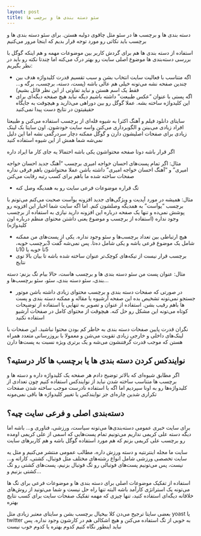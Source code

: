 ```yaml
---
layout: post
title: سئو دسته بندی ها و برچسب ها
---
```


دسته بندی ها و برچسب ها در سئو مثل چاقوی دولبه هستن. برای سئو دسته بندی ها و برچسب باید نکاتی رو مورد توجه قرار بدیم که اینجا مرور می‌کنیم

استفاده از دسته بندی ها هم برای گردش کاربر بین موضوعات مهمه و هم اینکه گوگل با بررسی دسته‌بندی ها موضوع اصلی سایت رو بهتر درک می‌کنه اما چندتا نکته رو باید در نظر بگیریم:

- اگه متناسب با فعالیت سایت انتخاب بشن و سبب تقسیم قدرت کلیدواژه هدف بین چندین صفحه نشه می‌تونه خیلی هم عالی باشه (پست، دسته، برچسب، برگه و… فقط یک اسم هستن و نباید تفاوتی از این نظر قائل بشیم)
- اگه پستی با عنوان “عکس طبیعت” داشته باشیم دیگه نباید هیچ صفحه دیگه‌ای برای این کلیدواژه ساخته بشه. عملا گوگل رو بین دوراهی می‌ذارید و هیچوقت به جایگاه حقیقیتون در نتایج دست پیدا نمی‌کنید

سایتای دانلود فیلم و آهنگ اکثرا به شیوه فله‌ای از برچسب استفاده می‌کنن و طبیعتا افراد زیادی می‌بینن و الگوبرداری می‌کنن واسه سایت خودشون. اون سایتا بک لینک زیادی برای صفحات اصلیشون دارن و گوگل ممکنه دچار سردرگمی نشه اما این دلیل نمی‌شه شما همش از این شیوه استفاده کنید

اگر قرار باشه دوتا صفحه محتواشون یکی باشه احتمالا یه جای کار ما ایراد داره

مثال: اگر تمام پست‌های احسان خواجه امیری برچسب “آهنگ جدید احسان خواجه امیری” و “آهنگ احسان خواجه امیری” داشته باشن عملا محتواشون باهم فرقی نداره صفحات ساخته شده ما باهم برای کسب رتبه رقابت می‌کنن

- تگ قراره موضوعات فرعی سایت رو به همدیگه وصل کنه

مثال: همیشه در مورد آپدیت و ویژگی‌های جدید افزونه یوآست صحبت می‌کنم می‌تونم با برچسب “یوآست” به همدیگه وصلشون کنم. اما اگه سایت شما اخبار این افزونه رو پوشش نمی‌ده و تنها یک صفحه درباره این افزونه دارید نیازی به استفاده از برچسب وجود نداره (استفاده از برچسب و موضوع یعنی داشتن محتوای منظم درباره اون کلیدواژه)

- هیچ ارتباطی بین تعداد برچسب‌ها و سئو وجود نداره. یکی از پست‌های من ممکنه شامل یک موضوع فرعی باشه و یکی شامل ده‌تا. پس نمی‌شه گفت 3برچسب خوبه، 5تا خوبه یا 10تا
- برچسب قرار نیست از تیکه‌های کوچک‌تر عنوان ساخته شده باشه تا بیان بالا توی نتایج

مثال: عنوان پست من سئو دسته بندی ها و برچسب هاست، حالا بیام تگ بزنم: دسته بندی، سئو دسته بندی، سئو، سئو برچسب‌ها و…

- در صورتی که صفحات دسته بندی و برچسب محتوای زیادی داشته باشن موتور جستجو نمی‌تونه تشخیص بده این صفحه آرشیوه یا مقاله و ممکنه دسته بندی و پست ها باهم رقیب بشن. استفاده از عنوان و تصویر به تنهایی یا استفاده از توضیحات کوتاه می‌تونه این مشکل رو حل کنه. هیچوقت از محتوای کامل در صفحات آرشیو استفاده نکنید

نگران قدرت پایین صفحات دسته بندی به خاطر کم بودن محتوا نباشید. این صفحات با لینک‌های داخلی و خارجی زیادی تقویت می‌شن و معمولا با بروزرسانی متعدد همراه هستن که موجب قدرت گرفتنشون می‌شه و یک برتری ویژه نسبت به پست‌ها دارن

## نوایندکس کردن دسته بندی ها یا برچسب ها کار درستیه؟

اگر مطابق شیوه‌ای که بالاتر توضیح دادم هر صفحه یک کلیدواژه داره و دسته ها و برچسب ها متناسب ساخته شدن نباید از نوایندکس استفاده کنیم چون تعدادی از کلیدواژه‌ها رو به اونا سپردیم اما اگه با استفاده نادرست موجب ساخته شدن صفحات تکراری شدین چاره‌ای جز نوایندکس یا تغییر کلیدواژه ها باقی نمی‌مونه

## دسته‌بندی اصلی و فرعی سایت چیه؟

برای سایت خبری عمومی دسته‌بندی‌ها می‌تونه سیاست، ورزشی، فناوری و… باشه اما دیگه دسته علی کریمی نداریم می‌تونیم تمام پست‌هایی که اسمی از علی کریمی اومده رو برچسب علی کریمی بزنم که هم مورد استفاده گوگل باشه و هم کاربرهای سایت

سایت ما مجله اینترنتیه و دسته ورزش داره، مطالب عمومی منتشر می‌کنیم و مثل یه سایت تخصصی ورزشی شامل انواع رشته‌های مختلف مثل فوتبال، کشتی، کاراته و… نیست، پس می‌تونیم پست‌های فوتبالی رو تگ فوتبال بزنیم، پست‌های کشتی رو تگ کشتی بزنیم و…

استفاده از تفکیک موضوعات اصلی برای دسته بندی ها و موضوعات فرعی برای تگ ها می‌تونه یک استراتژی کارآمد باشه البته تنها راه حل نیست و شما می‌تونید از روش‌های خلاقانه دیگه‌ای استفاده کنید، تنها چیزی که مهمه تفکیک صفحات سایت برای کسب نتایج بهتره

بعضی سایتا ترجیح می‌دن کلا بیخیال برچسب بشن و سایتای معتبر زیادی مثل yoast یا twitter به خوبی از تگ استفاده می‌کنن و هیچ اشکالی هم در کارشون وجود نداره. پس نباید اینطور نگاه کنیم کدوم بهتره یا کدوم خوب نیست
